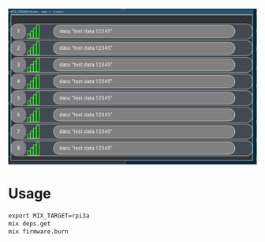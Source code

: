 ![screenshot](screenshots/0.png)

# Usage

```
export MIX_TARGET=rpi3a
mix deps.get
mix firmware.burn
```